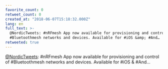 ```yaml
---
favorite_count: 0
retweet_count: 0
created_at: "2018-06-07T15:18:32.000Z"
lang: en
full_text: >-
  @NordicTweets: #nRFmesh App now available for provisioning and control of
  #Bluetoothmesh networks and devices. Available for #iOS &amp; #And…
retweeted: true
---
```


[@NordicTweets](https://twitter.com/NordicTweets): #nRFmesh App now available
for provisioning and control of #Bluetoothmesh networks and devices. Available
for #iOS &amp; #And…
